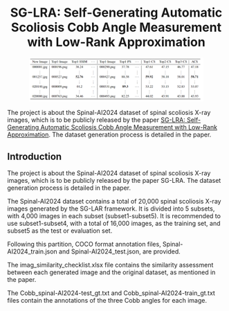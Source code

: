 # <h1 align="center"> SG-LRA: Self-Generating Automatic Scoliosis Cobb Angle Measurement with Low-Rank Approximation </h1> 

<div align="center">
    <img src="figs/checklist.png" width="80%">
</div>


The project is about the Spinal-AI2024 dataset of spinal scoliosis X-ray images, which is to be publicly released by the paper [SG-LRA: Self-Generating Automatic Scoliosis Cobb Angle Measurement with Low-Rank Approximation](https://arxiv.org/abs/2411.12604). The dataset generation process is detailed in the paper.




## Introduction
The project is about the Spinal-AI2024 dataset of spinal scoliosis X-ray images, which is to be publicly released by the paper SG-LRA. The dataset generation process is detailed in the paper.

The Spinal-AI2024 dataset contains a total of 20,000 spinal scoliosis X-ray images generated by the SG-LAR framework. It is divided into 5 subsets, with 4,000 images in each subset (subset1-subset5). It is recommended to use subset1-subset4, with a total of 16,000 images, as the training set, and subset5 as the test or evaluation set.

Following this partition, COCO format annotation files, Spinal-AI2024_train.json and Spinal-AI2024_test.json, are provided.

The imag_similarity_checklist.xlsx file contains the similarity assessment between each generated image and the original dataset, as mentioned in the paper.

The Cobb_spinal-AI2024-test_gt.txt and Cobb_spinal-AI2024-train_gt.txt files contain the annotations of the three Cobb angles for each image.

